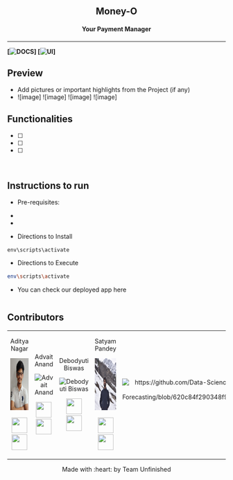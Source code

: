 <p align="center">
	<h2 align="center">  Money-O  </h2>
	<h4 align="center">   Your Payment Manager<h4>
</p>

---
[![DOCS](https://img.shields.io/badge/Documentation-see%20docs-green?style=flat-square&logo=appveyor)]
  [![UI ](https://img.shields.io/badge/User%20Interface-Link%20to%20UI-orange?style=flat-square&logo=appveyor)]

## Preview
- Add pictures or important highlights from the Project (if any)
- ![image]
![image]
![image]
![image]

## Functionalities
- [ ]
- [ ]
- [ ]

<br>


## Instructions to run

* Pre-requisites:
 -
 -

* Directions to Install  
```in command line
env\scripts\activate
```

* Directions to Execute

```bash
env\scripts\activate

```

* You can check our deployed app here
```bash

```
## Contributors

<table>
<tr align="center">


<td>

Aditya Nagar

<p align="center">
<img src = "https://github.com/adityanagar10/paw-helper/blob/master/images/Nagar.jpg"  height="120" alt="Aditya Nagar">
</p>
<p align="center">
<a href = "https://github.com/adityanagar10"><img src = "http://www.iconninja.com/files/241/825/211/round-collaboration-social-github-code-circle-network-icon.svg" width="36" height = "36"/></a>
<a href = "https://www.linkedin.com/in/aditya-nagar-b33876114/">
<img src = "http://www.iconninja.com/files/863/607/751/network-linkedin-social-connection-circular-circle-media-icon.svg" width="36" height="36"/>
</a>
</p>
</td>


<td>

Advait Anand
<p align="center">
<img src = "https://github.com/adityanagar10/stray-helper-dog/blob/master/images/advait.jpg"  height="120" alt="Advait Anand">
</p>
<p align="center">
<a href = "https://github.com/Advaitanand"><img src = "http://www.iconninja.com/files/241/825/211/round-collaboration-social-github-code-circle-network-icon.svg" width="36" height = "36"/></a>
<a href = "https://www.linkedin.com/in/advait-anand-02a563154/">
<img src = "http://www.iconninja.com/files/863/607/751/network-linkedin-social-connection-circular-circle-media-icon.svg" width="36" height="36"/>
</a>
</p>
</td>


<td>

Debodyuti Biswas
<p align="center">
<img src = "https://github.com/adityanagar10/stray-helper-dog/blob/master/images/Debodyuti.jpeg"  height="120" alt="Debodyuti Biswas">
</p>
<p align="center">
<a href = "https://github.com/debodyuti1"><img src = "http://www.iconninja.com/files/241/825/211/round-collaboration-social-github-code-circle-network-icon.svg" width="36" height = "36"/></a>
<a href = "https://www.linkedin.com/in/debodyuti-biswas-8172881aa/">
<img src = "http://www.iconninja.com/files/863/607/751/network-linkedin-social-connection-circular-circle-media-icon.svg" width="36" height="36"/>
</a>
</p>
</td>
<td>

Satyam Pandey
<p align="center">
<img src = "https://github.com/adityanagar10/paw-helper/blob/master/images/Satyam.jfif"  height="120" alt="Advait Anand">
</p>
<p align="center">
<a href = "https://github.com/satyam720"><img src = "http://www.iconninja.com/files/241/825/211/round-collaboration-social-github-code-circle-network-icon.svg" width="36" height = "36"/></a>
<a href = "https://www.linkedin.com/in/satyam-pandey-8636001b0/">
<img src = "http://www.iconninja.com/files/863/607/751/network-linkedin-social-connection-circular-circle-media-icon.svg" width="36" height="36"/>
</a>
</p>
</td>

<td>

Sheel Patel

<p align="center">
<img src = "https://github.com/Data-Science-Community-SRM/Conjexure-A-Web-App-for-Stock-Market-Forecasting/blob/620c84f290348f959b448c075168cf1d613c32d0/Images/Sheel.png"  height="120" alt="https://github.com/Data-Science-Community-SRM/Conjexure-A-Web-App-for-Stock-Market-Forecasting/blob/620c84f290348f959b448c075168cf1d613c32d0/Images/Sheel.png">
</p>
<p align="center">
<a href = "https://github.com/sheel1206"><img src = "http://www.iconninja.com/files/241/825/211/round-collaboration-social-github-code-circle-network-icon.svg" width="36" height = "36"/></a>
<a href = "https://www.linkedin.com/in/sheel1206/">
<img src = "http://www.iconninja.com/files/863/607/751/network-linkedin-social-connection-circular-circle-media-icon.svg" width="36" height="36"/>
</a>
</p>
</td>


</tr>
  </table>
  

<p align="center">
	Made with :heart: by Team Unfinished
</p>
